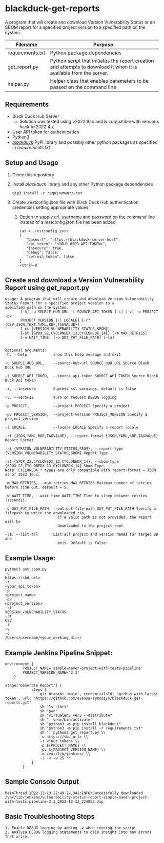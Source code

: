 # blackduck-get-reports
A program that will create and download Version Vulnerability Status or an SBOM report for a specified project version to a
specified path on the system. 

| Filename         | Purpose                                                                                                            |
|------------------|--------------------------------------------------------------------------------------------------------------------|
| requirements.txt | Python package dependencies                                                                                        |
| get_report.py    | Python script that initiates the report creation and attempts to download it when it is available from the server. |
| helper.py        | Helper class that enables parameters to be passed on the command line                                              |

## Requirements

- Black Duck Hub Server
    - Solution was tested using v2022.10.x and is compatible with versions back to 2022.4.x
- User API token for authentication
- Python3
- [*blackduck*](https://pypi.org/project/blackduck/) PyPi library and possibly other python packages as specified in *requirements.txt*

## Setup and Usage

1. Clone this repository

2. Install *blackduck* library and any other Python package dependencies

   ```
   pip3 install -r requirements.txt
   ```

3. Create .restconfig.json file with Black Duck Hub authentication credentials setting appropriate values
    1. Option to supply url, username and password on the command line instead of a restconfig.json file has been added.

       ```
       cat > .restconfig.json
       {
          "baseurl": "https://blackduck-server-host",
          "api_token": "<YOUR-USER-API-TOKEN>",
          "insecure": true,
          "debug": false,
          "refresh_token": false
       }
       <ctrl>-d
       ```
## Create and download a Version Vulnerability Report using get_report.py

```
usage: A program that will create and download Version Vulnerability Status Report for a specified project version to a 
specified path on the system.        
       [-h] -u SOURCE_HUB_URL -t SOURCE_API_TOKEN [-i] [-v] -p PROJECT -pv
       PROJECT_VERSION [-l LOCALE] [-rf {CSV,JSON,TEXT,YAML,RDF,TAGVALUE}]
       [-rt {VERSION_VULNERABILITY_STATUS,SBOM}]
       [-st {SPDX_22,CYCLONEDX_13,CYCLONEDX_14}] [-m MAX_RETRIES]
       [-w WAIT_TIME] [-o OUT_PUT_FILE_PATH] [-la]


optional arguments:
-h, --help            show this help message and exit

-u SOURCE_HUB_URL,    --source-hub-url SOURCE_HUB_URL Source Black Duck Hub URL

-t SOURCE_API_TOKEN,  --source-api-token SOURCE_API_TOKEN Source Black Duck Api token

-i, --insecure        Supress ssl warnings, default is false

-v, --verbose         Turn on request DEBUG logging

-p PROJECT,           --project PROJECT Specify a project

-pv PROJECT_VERSION,  --project-version PROJECT_VERSION Specify a project version

-l LOCALE,            --locale LOCALE Specify a report locale

-rf {JSON,YAML,RDF,TAGVALUE}, --report-format {JSON,YAML,RDF,TAGVALUE} Report Format

-rt {VERSION_VULNERABILITY_STATUS,SBOM}, --report-type {VERSION_VULNERABILITY_STATUS,SBOM} Report Type

-st {SPDX_22,CYCLONEDX_13,CYCLONEDX_14}, --sbom-type {SPDX_22,CYCLONEDX_13,CYCLONEDX_14} Sbom Type. 
Note: CYCLONEDX_* types are only compatible with report-format = JSON as of 2022.10.x.

-m MAX_RETRIES, --max-retries MAX_RETRIES Maximum number of retries before time out, default = 5.

-w WAIT_TIME, --wait-time WAIT_TIME Time to sleep between retries (seconds).

-o OUT_PUT_FILE_PATH, --out-put-file-path OUT_PUT_FILE_PATH Specify a filepath to write the downloaded zip, 
                        if a valid path is not provided, the report will be
                        downloaded to the project root
                        
-la, --list-all       List all project and version names for target BD and
                        exit. Default is false.

```

## Example Usage:
```
python3 get_sbom.py
-u
https://<bd_url>
-t
<your_api_token>
-p
<project_name>
-pv
<project_version>
-rt
VERSION_VULNERABILITY_STATUS
-rf
CSV
-i
-v
-o
/Users/username/<your_working_dir>/

```
## Example Jenkins Pipeline Snippet:
```
environment {
        PROJECT_NAME='simple-maven-project-with-tests-pipeline' 
        PROJECT_VERSION_NAME='2.3'
    }
    
stage('Generate Report') {
            steps {
                git branch: 'main', credentialsId: 'github with latest token', url: 'https://github.com/evansa-synopsys/blackduck-get-reports.git'
                sh "ls -lhrt"
                sh "pwd"
                sh "virtualenv venv --distribute"
                sh ". venv/bin/activate" 
                sh "python3 -m pip install blackduck"
                sh "python3 -m pip install -r requirements.txt"
                sh '''python3 get_report.py \\
                -u https://<bd_url> \\
                -t <Your token> \\
                -p ${PROJECT_NAME} \\
                -pv ${PROJECT_VERSION_NAME} \\
                -o /var/lib/jenkins/ \\
                -i -v -w 25'''
            }
        }

```

## Sample Console Output
```
MainThread:2022-12-13 22:49:22,342:INFO:Successfully downloaded /var/lib/jenkins/vulnerability-status-report-simple-maven-project-with-tests-pipeline-2.3_2022-12-13_224857.zip
```

## Basic Troubleshooting Steps
```
1. Enable DEBUG logging by adding -v when running the script
2. Analyze DEBUG logging statements to gain insight into any errors that arise. 
```
